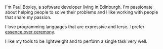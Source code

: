 I'm Paul Boxley, a software developer living in Edinburgh. I'm passionate about helping people to solve their problems and I like working with people that share my passion.

I love programming languages that are expressive and terse. I prefer [essence over ceremony][Bini-Typing].

I like my tools to be lightweight and to perform a single task very well.

 [Bini-Typing]: http://olabini.com/blog/2008/04/pragmatic-static-typing/
